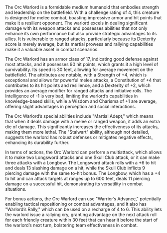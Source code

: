 The Orc Warlord is a formidable medium humanoid that embodies strength and leadership on the battlefield. With a challenge rating of 4, this creature is designed for melee combat, boasting impressive armor and hit points that make it a resilient opponent. The warlord excels in dealing significant damage with its weapon attacks and possesses abilities that not only enhance its own performance but also provide strategic advantages to its allies. It is vulnerable to ranged attacks, particularly because its Dexterity score is merely average, but its martial prowess and rallying capabilities make it a valuable asset in combat scenarios.

The Orc Warlord has an armor class of 17, indicating good defense against most attacks, and it possesses 90 hit points, which grants it a high level of survivability. Its speed is 30 feet, allowing for average movement on the battlefield. The attributes are notable, with a Strength of +4, which is exceptional and allows for powerful melee attacks, a Constitution of +4 that contributes to its hit points and resilience, and a Dexterity of +2, which provides an average modifier for ranged attacks and initiative rolls. The Intelligence of -1 is very bad, limiting the warlord’s capabilities in knowledge-based skills, while a Wisdom and Charisma of +1 are average, offering slight advantages in perception and social interactions.

The Orc Warlord’s special abilities include "Martial Adept," which means that when it deals damage with a melee or ranged weapon, it adds an extra die of damage. This significantly increases the effectiveness of its attacks, making them more lethal. The "Stalwart" ability, although not detailed, suggests the warlord has robust defenses or mitigates negative effects, enhancing its durability further.

In terms of actions, the Orc Warlord can perform a multiattack, which allows it to make two Longsword attacks and one Skull Club attack, or it can make three attacks with a Longbow. The Longsword attack rolls with a +6 to hit and deals 13 slashing damage on a hit, while the Skull Club inflicts 9 piercing damage with the same to-hit bonus. The Longbow, which has a +4 to hit and can attack targets at ranges up to 600 feet, deals 11 piercing damage on a successful hit, demonstrating its versatility in combat situations.

For bonus actions, the Orc Warlord can use "Warrior’s Advance," potentially enabling tactical repositioning or combat advantages, and it also has "Warlord’s Rally," which can be used on a recharge of 4 to 6. This ability lets the warlord issue a rallying cry, granting advantage on the next attack roll for each friendly creature within 30 feet that can hear it before the start of the warlord’s next turn, bolstering team effectiveness in combat.